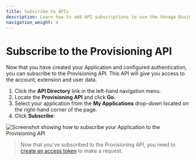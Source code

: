 ```yaml
---
title: Subscribe to APIs
description: Learn how to add API subscriptions to use the Vonage Business Communications APIs
navigation_weight: 4
---
```


# Subscribe to the Provisioning API

Now that you have created your Application and configured authentication, you can subscribe to the Provisioning API. This API will give you access to the account, extension and user data.

1. Click the **API Directory** link in the left-hand navigation menu.
2. Locate the **Provisioning API** and click **Go**.
3. Select your application from the **My Applications** drop-down located on the right-hand corner of the page. 
4. Click **Subscribe**:

![Screenshot showing how to subscribe your Application to the Provisioning API](/assets/images/vbc/subscribe-api.png)

> Now that you've subscribed to the Provisioning API, you need to [create an access token](/getting-started/create-an-access-token) to make a request.
